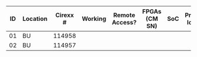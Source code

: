 |  ID | Location      | Cirexx # |Working | Remote Access? | FPGAs (CM SN) | SoC | Proposed location | notes |
| --- | ---           | --- | ---     | ---            | ---           | --- | ---               | ---   |
| 01 | BU | 114958 |         |                |               |     |         |   |
| 02 | BU | 114957   |     |                |               |     |         |   |

